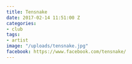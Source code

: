 ```yaml
---
title: Tensnake
date: 2017-02-14 11:51:00 Z
categories:
- club
tags:
- artist
image: "/uploads/tensnake.jpg"
facebook: https://www.facebook.com/tensnake/
---
```


